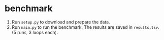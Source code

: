 # benchmark

1. Run `setup.py` to download and prepare the data.
2. Run `main.py` to run the benchmark. The results are saved in `results.tsv`. (5 runs, 3 loops each).
